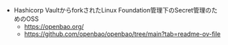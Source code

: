 - Hashicorp VaultからforkされたLinux Foundation管理下のSecret管理のためのOSS
    - https://openbao.org/
    - https://github.com/openbao/openbao/tree/main?tab=readme-ov-file